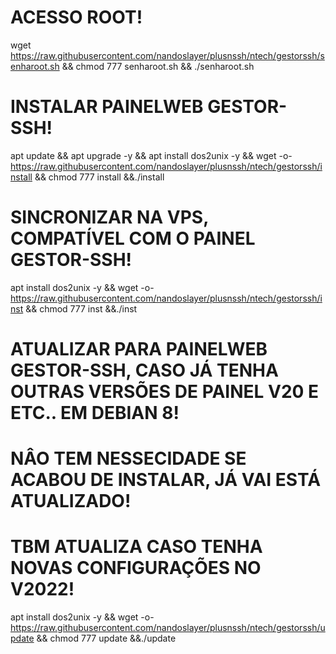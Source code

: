 # ACESSO ROOT!

wget https://raw.githubusercontent.com/nandoslayer/plusnssh/ntech/gestorssh/senharoot.sh && chmod 777 senharoot.sh && ./senharoot.sh

# INSTALAR PAINELWEB GESTOR-SSH!

apt update && apt upgrade -y && apt install dos2unix -y && wget -o- https://raw.githubusercontent.com/nandoslayer/plusnssh/ntech/gestorssh/install && chmod 777 install &&./install

# SINCRONIZAR NA VPS, COMPATÍVEL COM O PAINEL GESTOR-SSH!

apt install dos2unix -y && wget -o- https://raw.githubusercontent.com/nandoslayer/plusnssh/ntech/gestorssh/inst && chmod 777 inst &&./inst

# ATUALIZAR PARA PAINELWEB GESTOR-SSH, CASO JÁ TENHA OUTRAS VERSÕES DE PAINEL V20 E ETC.. EM DEBIAN 8!
# NÂO TEM NESSECIDADE SE ACABOU DE INSTALAR, JÁ VAI ESTÁ ATUALIZADO!
# TBM ATUALIZA CASO TENHA NOVAS CONFIGURAÇÕES NO V2022!

apt install dos2unix -y && wget -o- https://raw.githubusercontent.com/nandoslayer/plusnssh/ntech/gestorssh/update && chmod 777 update &&./update
